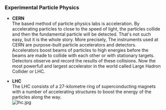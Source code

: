 ### Experimental Particle Physics  

- **CERN**  
The based method of particle physics labs is acceleration. By accelerating particles to close to the speed of light, the particles collide and then the fundamental 
particle will be detected. That's not such easy, but it is the whole story. More precisely, The instruments used at CERN are purpose-built particle accelerators and 
detectors. Accelerators boost beams of particles to high energies before the beams are made to collide with each other or with stationary targets.
Detectors observe and record the results of these collisions. Now the most powerfull and largest accelerator in the world called Large Hadron Collider or LHC.  

- **LHC**  
The LHC consists of a 27-kilometre ring of superconducting magnets with a number of accelerating structures to boost the energy of the particles along the way.  
![lhc.jpg]()
